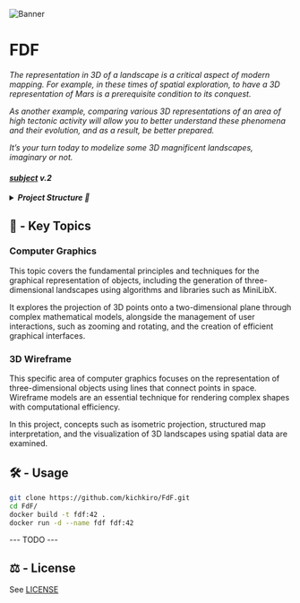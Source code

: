 ![Banner](https://github.com/kichkiro/42_cursus/blob/assets/banner_fdf.jpg?raw=true)


# FDF

<i>
	<p>
		The representation in 3D of a landscape is a critical aspect of modern mapping. For example, in these times of spatial exploration, to have a 3D representation of Mars is a prerequisite condition to its conquest.
	</p>
	<p>
		As another example, comparing various 3D representations of an area of high tectonic activity will allow you to better understand these phenomena and their evolution, and as a result, be better prepared.
	</p>
	<p>
		It’s your turn today to modelize some 3D magnificent landscapes, imaginary or not.
	</p>
</i>

#### <i>[subject](_subject/en.subject.pdf) v.2</i>

<details>
<summary><i><b>Project Structure  📂</b></i></summary>

```js
├── README.md
├── LICENSE
├── Dockerfile
├── project
│   ├── Makefile
│   ├── include
│   │   └── fdf.h
│   ├── lib
│   │   ├── libft.a
│   │   ├── libft.h
│   │   ├── libmlx.a
│   │   └── libmlx.h
│   ├── maps
│   │   ├── 100-6.fdf
│   │   ├── 10-2.fdf
│   │   ├── 10-70.fdf
│   │   ├── 20-60.fdf
│   │   ├── 42col.fdf
│   │   ├── 42.fdf
│   │   ├── 50-4.fdf
│   │   ├── basictest.fdf
│   │   ├── elem2.fdf
│   │   ├── elem-col.fdf
│   │   ├── elem.fdf
│   │   ├── elem-fract.fdf
│   │   ├── julia.fdf
│   │   ├── mars.fdf
│   │   ├── pentenegpos.fdf
│   │   ├── plat.fdf
│   │   ├── pnp_flat.fdf
│   │   ├── pylone.fdf
│   │   ├── pyra.fdf
│   │   ├── pyramide.fdf
│   │   ├── t1.fdf
│   │   └── t2.fdf
│   └── src
│       ├── main.c
│       ├── clean.c
│       ├── draw.c
│       ├── hooks.c
│       └── lst
│           ├── t_map_add_back.c
│           ├── t_map_copy_lst.c
│           ├── t_map_free.c
│           ├── t_map_get_map.c
│           ├── t_map_get_size.c
│           ├── t_map_move_to_index.c
│           ├── t_map_new.c
│           └── t_map_set_to_head.c
└── _subject
    ├── en.subject.pdf
    ├── fdf
    ├── fdf_linux
    ├── maps.zip
    ├── minilibx-linux.tgz
    ├── minilibx_macos_sierra_20161017.tgz
    ├── minilibx_mms_20191025_beta.tgz
    └── sources.tgz
```
</details>

## 📌 - Key Topics
### Computer Graphics
This topic covers the fundamental principles and techniques for the graphical representation of objects, including the generation of three-dimensional landscapes using algorithms and libraries such as MiniLibX. 

It explores the projection of 3D points onto a two-dimensional plane through complex mathematical models, alongside the management of user interactions, such as zooming and rotating, and the creation of efficient graphical interfaces.

### 3D Wireframe
This specific area of computer graphics focuses on the representation of three-dimensional objects using lines that connect points in space. Wireframe models are an essential technique for rendering complex shapes with computational efficiency. 

In this project, concepts such as isometric projection, structured map interpretation, and the visualization of 3D landscapes using spatial data are examined.

## 🛠️ - Usage 

```sh
git clone https://github.com/kichkiro/FdF.git
cd FdF/
docker build -t fdf:42 .
docker run -d --name fdf fdf:42
```
--- TODO ---

## ⚖️ - License

See [LICENSE](LICENSE)
